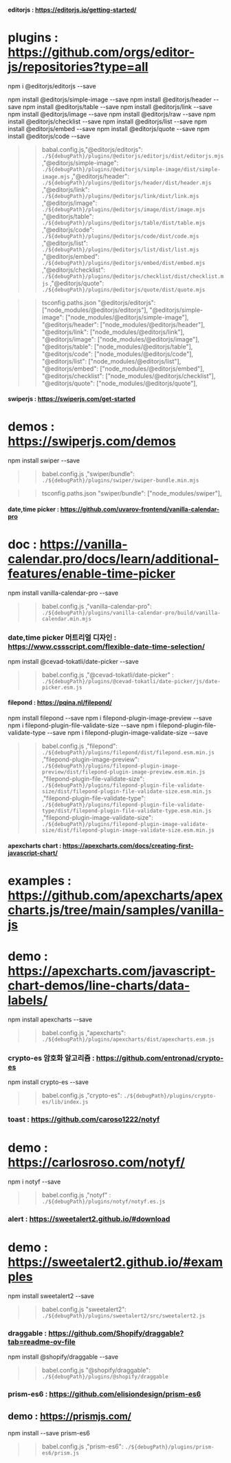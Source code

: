 
#### editorjs : https://editorjs.io/getting-started/
# plugins : https://github.com/orgs/editor-js/repositories?type=all
npm i @editorjs/editorjs --save

npm install @editorjs/simple-image --save
npm install @editorjs/header --save
npm install @editorjs/table --save
npm install @editorjs/link --save
npm install @editorjs/image --save
npm install @editorjs/raw --save
npm install @editorjs/checklist --save
npm install @editorjs/list --save
npm install @editorjs/embed --save
npm install @editorjs/quote --save
npm install @editorjs/code --save

>> babal.config.js,"@editorjs/editorjs": `./${debugPath}/plugins/@editorjs/editorjs/dist/editorjs.mjs`
,"@editorjs/simple-image": `./${debugPath}/plugins/@editorjs/simple-image/dist/simple-image.mjs`
,"@editorjs/header": `./${debugPath}/plugins/@editorjs/header/dist/header.mjs`
,"@editorjs/link": `./${debugPath}/plugins/@editorjs/link/dist/link.mjs`
,"@editorjs/image": `./${debugPath}/plugins/@editorjs/image/dist/image.mjs`
,"@editorjs/table": `./${debugPath}/plugins/@editorjs/table/dist/table.mjs`
,"@editorjs/code": `./${debugPath}/plugins/@editorjs/code/dist/code.mjs`
,"@editorjs/list": `./${debugPath}/plugins/@editorjs/list/dist/list.mjs`
,"@editorjs/embed": `./${debugPath}/plugins/@editorjs/embed/dist/embed.mjs`
,"@editorjs/checklist": `./${debugPath}/plugins/@editorjs/checklist/dist/checklist.mjs`
,"@editorjs/quote": `./${debugPath}/plugins/@editorjs/quote/dist/quote.mjs`

>> tsconfig.paths.json
"@editorjs/editorjs": ["node_modules/@editorjs/editorjs"],
"@editorjs/simple-image": ["node_modules/@editorjs/simple-image"],
"@editorjs/header": ["node_modules/@editorjs/header"],
"@editorjs/link": ["node_modules/@editorjs/link"],
"@editorjs/image": ["node_modules/@editorjs/image"],
"@editorjs/table": ["node_modules/@editorjs/table"],
"@editorjs/code": ["node_modules/@editorjs/code"],
"@editorjs/list": ["node_modules/@editorjs/list"],
"@editorjs/embed": ["node_modules/@editorjs/embed"],
"@editorjs/checklist": ["node_modules/@editorjs/checklist"],
"@editorjs/quote": ["node_modules/@editorjs/quote"],


#### swiperjs : https://swiperjs.com/get-started
# demos : https://swiperjs.com/demos
npm install swiper --save

>> babel.config.js
,"swiper/bundle": `./${debugPath}/plugins/swiper/swiper-bundle.min.mjs`

>> tsconfig.paths.json
"swiper/bundle": ["node_modules/swiper"],


#### date,time picker : https://github.com/uvarov-frontend/vanilla-calendar-pro
# doc : https://vanilla-calendar.pro/docs/learn/additional-features/enable-time-picker
npm install vanilla-calendar-pro --save

>> babel.config.js
,"vanilla-calendar-pro": `./${debugPath}/plugins/vanilla-calendar-pro/build/vanilla-calendar.min.mjs`

### date,time picker 머트리얼 디자인 : https://www.cssscript.com/flexible-date-time-selection/
npm install @cevad-tokatli/date-picker --save

>> babel.config.js
,"@cevad-tokatli/date-picker" : `./${debugPath}/plugins/@cevad-tokatli/date-picker/js/date-picker.esm.js`


#### filepond : https://pqina.nl/filepond/
npm install filepond --save
npm i filepond-plugin-image-preview --save
npm i filepond-plugin-file-validate-size --save
npm i filepond-plugin-file-validate-type --save
npm i filepond-plugin-image-validate-size --save

>> babel.config.js
,"filepond": `./${debugPath}/plugins/filepond/dist/filepond.esm.min.js`
,"filepond-plugin-image-preview": `./${debugPath}/plugins/filepond-plugin-image-preview/dist/filepond-plugin-image-preview.esm.min.js`
,"filepond-plugin-file-validate-size": `./${debugPath}/plugins/filepond-plugin-file-validate-size/dist/filepond-plugin-file-validate-size.esm.min.js`
,"filepond-plugin-file-validate-type": `./${debugPath}/plugins/filepond-plugin-file-validate-type/dist/filepond-plugin-file-validate-type.esm.min.js`
,"filepond-plugin-image-validate-size": `./${debugPath}/plugins/filepond-plugin-image-validate-size/dist/filepond-plugin-image-validate-size.esm.min.js`


#### apexcharts chart : https://apexcharts.com/docs/creating-first-javascript-chart/
# examples : https://github.com/apexcharts/apexcharts.js/tree/main/samples/vanilla-js
# demo : https://apexcharts.com/javascript-chart-demos/line-charts/data-labels/
npm install apexcharts --save

>> babel.config.js
,"apexcharts": `./${debugPath}/plugins/apexcharts/dist/apexcharts.esm.js`


### crypto-es 암호화 알고리즘 : https://github.com/entronad/crypto-es
npm install crypto-es --save

>> babel.config.js
,"crypto-es": `./${debugPath}/plugins/crypto-es/lib/index.js`


### toast : https://github.com/caroso1222/notyf
# demo : https://carlosroso.com/notyf/
npm i notyf --save

>> babel.config.js
,"notyf" : `./${debugPath}/plugins/notyf/notyf.es.js`


### alert : https://sweetalert2.github.io/#download
# demo : https://sweetalert2.github.io/#examples
npm install sweetalert2 --save

>> babel.config.js
"sweetalert2": `./${debugPath}/plugins/sweetalert2/src/sweetalert2.js`

### draggable : https://github.com/Shopify/draggable?tab=readme-ov-file
npm install @shopify/draggable --save

>> babel.config.js
"@shopify/draggable": `./${debugPath}/plugins/@shopify/draggable`

### prism-es6 : https://github.com/elisiondesign/prism-es6
## demo : https://prismjs.com/
npm install --save prism-es6

>> babel.config.js
,"prism-es6": `./${debugPath}/plugins/prism-es6/prism.js`